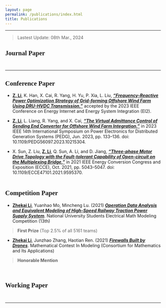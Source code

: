 ```yaml
---
layout: page
permalink: /publications/index.html
title: Publications
---
```


------------------------------------------------------------

<!--
<style>
html,body {
     width: 100%;
     height: 100%;
     margin: 0;
     padding: 0;
}

body {
    min-width: 1024px;
    min-height: 600px;
    user-select: text; /* Don't select the text while dragging the page with the mouse */
}

#main {
    width: 100%;
    height: 100%;
}
</style>
-->
<!-- 
## <font face="Verdana">Publications</font><br/><br/> -->

<!-- > [[Chinese Version]](https://lizhekai.com/TEST/)-->
<!-- > Lastest Update: 21th May, 2023&nbsp;&nbsp;&nbsp;[[Chinese Version]](https://lizhekai.com/publications-zh/) -->

> Lastest Update: 08th Mar., 2024

## <font face="Verdana">Journal Paper</font><br/><br/>

---

<!-- ## <small><center>On the way &#128548;</center><br/></small> -->

## <font face="Verdana">Conference Paper</font><br/>

- **<u>Z. Li</u>**, K. Han, X. Cai, R. Yang, H. Yu, P. Xia, L. Liu, [***“Frequency-Reactive Power Optimization Strategy of Grid-forming Offshore Wind Farm Using DRU-HVDC Transmission,”***](https://lizhekai.com/mypaper/EI223_Frequency-ReactivePowerOptimizationStrategyofGrid-formingOffshoreWindFarmUsingDRU-HVDCTransmission.pdf) accepted by the 2023 IEEE Conference on Energy Internet and Energy System Integration (EI2).

- **<u>Z. Li</u>**, L. Liang, R. Yang, and X. Cai, [***“The Virtual Admittance Control of Sending End Converter for Offshore Wind Farm Integration,”***](https://lizhekai.com/mypaper/PEDG23_ResearchonVirtualAdmittanceControlStrategy.pdf) in 2023 IEEE 14th International Symposium on Power Electronics for Distributed Generation Systems (PEDG), Jun. 2023, pp. 133–136. doi: 10.1109/PEDG56097.2023.10215304.

- X. Sun, Z. Liu, **<u>Z. Li</u>**, Q. Sun, A. Li, and D. Jiang, [***“Three-phase Motor Drive Topology with the Fault-tolerant Capability of Open-circuit on the Multiplexing Bridge,”***](https://lizhekai.com/mypaper/ECCE21_Three-phaseMotorDriveTopologywiththeFault-tolerantCapability.pdf) in 2021 IEEE Energy Conversion Congress and Exposition (ECCE), Oct. 2021, pp. 5043–5047. doi: 10.1109/ECCE47101.2021.9595370.
<br/>&nbsp;


## <font face="Verdana">Competition Paper</font><br/>

- **<u>Zhekai Li</u>**,  Yuanhao Mo, Mincheng Lu. (2021) [***Operation Data Analysis and Equivalent Modeling of High-Speed Railway Traction Power Supply System***](https://lizhekai.com/file/2401_QuestionA_CSEE_Modeling.pdf). National University Students Electrical Math Modeling Competition (13th)<br>
> **First Prize** (Top 2.5% of all 5161 teams)

- **<u>Zhekai Li</u>**,  Junzhao Zhang, Haotian Ren. (2021) [***Firewalls Built by Drones***](https://lizhekai.com/file/2115664_QuestionB_MCMICM.pdf). Mathematical Contest In Modeling (Consortium for Mathematics and Its Applications)<br>
> **Honorable Mention**

<br/>

## <font face="Verdana">Working Paper</font><br/><br/>

---
